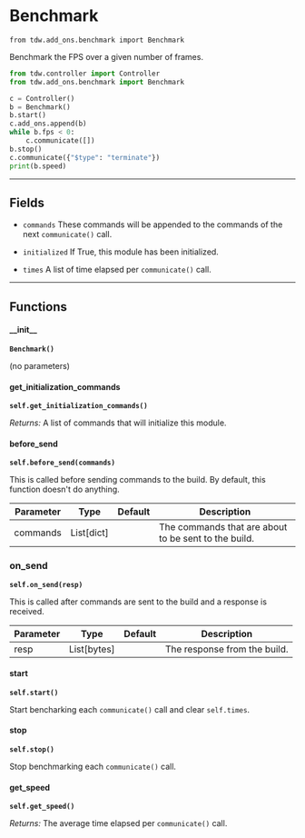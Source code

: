 # Benchmark

`from tdw.add_ons.benchmark import Benchmark`

Benchmark the FPS over a given number of frames.

```python
from tdw.controller import Controller
from tdw.add_ons.benchmark import Benchmark

c = Controller()
b = Benchmark()
b.start()
c.add_ons.append(b)
while b.fps < 0:
    c.communicate([])
b.stop()
c.communicate({"$type": "terminate"})
print(b.speed)
```

***

## Fields

- `commands` These commands will be appended to the commands of the next `communicate()` call.

- `initialized` If True, this module has been initialized.

- `times` A list of time elapsed per `communicate()` call.

***

## Functions

#### \_\_init\_\_

**`Benchmark()`**

(no parameters)

#### get_initialization_commands

**`self.get_initialization_commands()`**

_Returns:_  A list of commands that will initialize this module.

#### before_send

**`self.before_send(commands)`**

This is called before sending commands to the build. By default, this function doesn't do anything.

| Parameter | Type | Default | Description |
| --- | --- | --- | --- |
| commands |  List[dict] |  | The commands that are about to be sent to the build. |

### on_send

**`self.on_send(resp)`**

This is called after commands are sent to the build and a response is received.

| Parameter | Type | Default | Description |
| --- | --- | --- | --- |
| resp |  List[bytes] |  | The response from the build. |

#### start

**`self.start()`**

Start bencharking each `communicate()` call and clear `self.times`.

#### stop

**`self.stop()`**

Stop benchmarking each `communicate()` call.

#### get_speed

**`self.get_speed()`**

_Returns:_  The average time elapsed per `communicate()` call.

